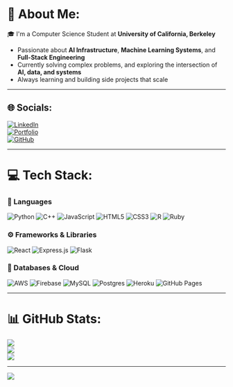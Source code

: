 # 💫 About Me:
🎓 I'm a Computer Science Student at **University of California, Berkeley**  
+ Passionate about **AI Infrastructure**, **Machine Learning Systems**, and **Full-Stack Engineering**  
+ Currently solving complex problems, and exploring the intersection of **AI, data, and systems**  
+ Always learning and building side projects that scale  

---

## 🌐 Socials:
[![LinkedIn](https://img.shields.io/badge/LinkedIn-%230077B5.svg?style=for-the-badge&logo=linkedin&logoColor=white)](https://www.linkedin.com/in/xayhanmonty/)  
[![Portfolio](https://img.shields.io/badge/Portfolio-%23000000.svg?style=for-the-badge&logo=firefox&logoColor=white)](https://xayhanmontyportfolio.com)  
[![GitHub](https://img.shields.io/badge/GitHub-%23121011.svg?style=for-the-badge&logo=github&logoColor=white)](https://github.com/XayHanmonty)

---

# 💻 Tech Stack:
### 🧠 Languages  
![Python](https://img.shields.io/badge/python-3670A0?style=for-the-badge&logo=python&logoColor=ffdd54) 
![C++](https://img.shields.io/badge/c++-%2300599C.svg?style=for-the-badge&logo=c%2B%2B&logoColor=white) 
![JavaScript](https://img.shields.io/badge/javascript-%23323330.svg?style=for-the-badge&logo=javascript&logoColor=%23F7DF1E) 
![HTML5](https://img.shields.io/badge/html5-%23E34F26.svg?style=for-the-badge&logo=html5&logoColor=white) 
![CSS3](https://img.shields.io/badge/css3-%231572B6.svg?style=for-the-badge&logo=css3&logoColor=white)
![R](https://img.shields.io/badge/r-%23276DC3.svg?style=for-the-badge&logo=r&logoColor=white) 
![Ruby](https://img.shields.io/badge/ruby-%23CC342D.svg?style=for-the-badge&logo=ruby&logoColor=white)

### ⚙️ Frameworks & Libraries  
![React](https://img.shields.io/badge/react-%2320232a.svg?style=for-the-badge&logo=react&logoColor=%2361DAFB)
![Express.js](https://img.shields.io/badge/express.js-%23404d59.svg?style=for-the-badge&logo=express&logoColor=%2361DAFB)
![Flask](https://img.shields.io/badge/flask-%23000.svg?style=for-the-badge&logo=flask&logoColor=white)

### 🧰 Databases & Cloud  
![AWS](https://img.shields.io/badge/AWS-%23FF9900.svg?style=for-the-badge&logo=amazon-aws&logoColor=white)
![Firebase](https://img.shields.io/badge/firebase-%23039BE5.svg?style=for-the-badge&logo=firebase)
![MySQL](https://img.shields.io/badge/mysql-%2300000f.svg?style=for-the-badge&logo=mysql&logoColor=white)
![Postgres](https://img.shields.io/badge/postgres-%23316192.svg?style=for-the-badge&logo=postgresql&logoColor=white)
![Heroku](https://img.shields.io/badge/heroku-%23430098.svg?style=for-the-badge&logo=heroku&logoColor=white)
![GitHub Pages](https://img.shields.io/badge/github%20pages-121013?style=for-the-badge&logo=github&logoColor=white)

---

# 📊 GitHub Stats:
![](https://github-readme-stats.vercel.app/api?username=XayHanmonty&theme=react&hide_border=false&include_all_commits=true&count_private=true)<br/>
![](https://github-readme-streak-stats.herokuapp.com/?user=XayHanmonty&theme=react&hide_border=false)<br/>
![](https://github-readme-stats.vercel.app/api/top-langs/?username=XayHanmonty&theme=react&hide_border=false&include_all_commits=true&count_private=true&layout=compact)

---

[![](https://visitcount.itsvg.in/api?id=XayHanmonty&icon=0&color=3)](https://visitcount.itsvg.in)

<!-- Proudly created with GPRM ( https://gprm.itsvg.in ) -->
